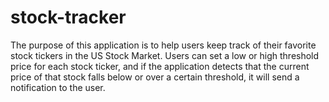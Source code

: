 # stock-tracker
The purpose of this application is to help users keep track of their favorite stock tickers in the US Stock Market. Users can set a low or high threshold price for each stock ticker, and if the application detects that the current price of that stock falls below or over a certain threshold, it will send a notification to the user.
